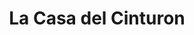 ---
title: "La Casa del Cinturon"
url: /benidorm/la-casa-del-cinturon-avenida-del-mediterraneo/
shop: general
---